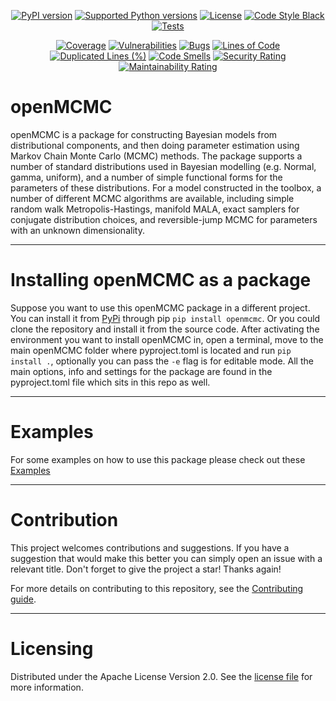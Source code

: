 <!--
SPDX-FileCopyrightText: 2024 Shell Global Solutions International B.V. All Rights Reserved.

SPDX-License-Identifier: Apache-2.0
-->

<div align="center">

[![PyPI version](https://img.shields.io/pypi/v/openmcmc.svg?logo=pypi&logoColor=FFE873)](https://pypi.org/project/openmcmc/)
[![Supported Python versions](https://img.shields.io/pypi/pyversions/openmcmc.svg?logo=python&logoColor=FFE873)](https://pypi.org/project/openmcmc/)
[![License](https://img.shields.io/badge/License-Apache_2.0-blue.svg)](https://opensource.org/licenses/Apache-2.0)
[![Code Style Black](https://img.shields.io/badge/code%20style-black-000000.svg)](https://github.com/psf/black)
[![Tests](https://github.com/sede-open/openMCMC/actions/workflows/main.yml/badge.svg?branch=main)](https://github.com/sede-open/openMCMC/actions/workflows/main.yml)

[![Coverage](https://sonarcloud.io/api/project_badges/measure?project=pyelq_openmcmc&metric=coverage)](https://sonarcloud.io/summary/new_code?id=pyelq_openmcmc)
[![Vulnerabilities](https://sonarcloud.io/api/project_badges/measure?project=pyelq_openmcmc&metric=vulnerabilities)](https://sonarcloud.io/summary/new_code?id=pyelq_openmcmc)
[![Bugs](https://sonarcloud.io/api/project_badges/measure?project=pyelq_openmcmc&metric=bugs)](https://sonarcloud.io/summary/new_code?id=pyelq_openmcmc)
[![Lines of Code](https://sonarcloud.io/api/project_badges/measure?project=pyelq_openmcmc&metric=ncloc)](https://sonarcloud.io/summary/new_code?id=pyelq_openmcmc)
[![Duplicated Lines (%)](https://sonarcloud.io/api/project_badges/measure?project=pyelq_openmcmc&metric=duplicated_lines_density)](https://sonarcloud.io/summary/new_code?id=pyelq_openmcmc)
[![Code Smells](https://sonarcloud.io/api/project_badges/measure?project=pyelq_openmcmc&metric=code_smells)](https://sonarcloud.io/summary/new_code?id=pyelq_openmcmc)
[![Security Rating](https://sonarcloud.io/api/project_badges/measure?project=pyelq_openmcmc&metric=security_rating)](https://sonarcloud.io/summary/new_code?id=pyelq_openmcmc)
[![Maintainability Rating](https://sonarcloud.io/api/project_badges/measure?project=pyelq_openmcmc&metric=sqale_rating)](https://sonarcloud.io/summary/new_code?id=pyelq_openmcmc)
</div>

# openMCMC
openMCMC is a package for constructing Bayesian models from distributional components, and then doing parameter 
estimation using Markov Chain Monte Carlo (MCMC) methods. The package supports a number of standard distributions used 
in Bayesian modelling (e.g. Normal, gamma, uniform), and a number of simple functional forms for the parameters of 
these distributions. For a model constructed in the toolbox, a number of different MCMC algorithms are available, 
including simple random walk Metropolis-Hastings, manifold MALA, exact samplers for conjugate distribution choices, 
and reversible-jump MCMC for parameters with an unknown dimensionality.
***

# Installing openMCMC as a package
Suppose you want to use this openMCMC package in a different project.
You can install it from [PyPi](https://pypi.org/project/openmcmc/) through pip 
`pip install openmcmc`.
Or you could clone the repository and install it from the source code. After activating the environment you want to 
install openMCMC in, open a terminal, move to the main openMCMC folder
where pyproject.toml is located and run `pip install .`, optionally you can pass the `-e` flag is for editable mode.
All the main options, info and settings for the package are found in the pyproject.toml file which sits in this repo
as well.

***

# Examples
For some examples on how to use this package please check out these [Examples](https://github.com/sede-open/openMCMC/blob/main/examples)

***
# Contribution
This project welcomes contributions and suggestions. If you have a suggestion that would make this better you can 
simply open an issue with a relevant title. Don't forget to give the project a star! Thanks again!

For more details on contributing to this repository, see the [Contributing guide](https://github.com/sede-open/openMCMC/blob/main/CONTRIBUTING.md).

***
# Licensing

Distributed under the Apache License Version 2.0. See the [license file](https://github.com/sede-open/openMCMC/blob/main/LICENSE.md) for more information.
